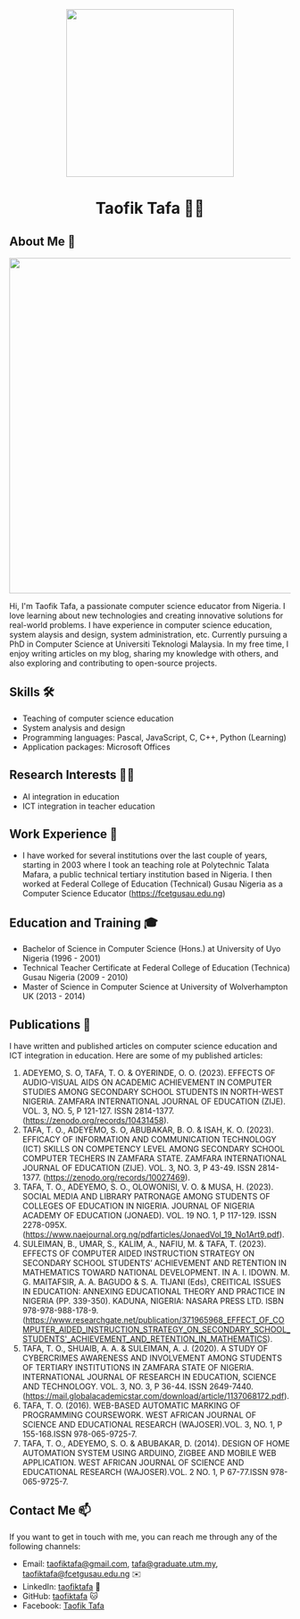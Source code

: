 

<div align="center"><img src="https://github.com/taofiktafa/taofiktafa/assets/162001740/423fb7dd-740b-432f-90a4-c2b3ef7bca33" width="300"></div>
<h1 align="center">Taofik Tafa 👨‍💻</h1>

## About Me 🚀
<div align="center"><img src="https://github.com/taofiktafa/BDM/assets/51344005/ffaa458f-d247-48f9-86f6-c4f88ebefaa5" width="600" /></div>

Hi, I'm Taofik Tafa, a passionate computer science educator from Nigeria. I love learning about new technologies and creating innovative solutions for real-world problems. I have experience in computer science education, system alaysis and design,  system administration, etc. Currently pursuing a PhD in Computer Science at Universiti Teknologi Malaysia. In my free time, I enjoy writing articles on my blog, sharing my knowledge with others, and also exploring and contributing to open-source projects.

## Skills 🛠️

- Teaching of computer science education
- System analysis and design
- Programming languages: Pascal, JavaScript, C, C++, Python (Learning)
- Application packages: Microsoft Offices

## Research Interests 👨‍💻
-  AI integration in education
-  ICT integration in teacher education

## Work Experience 💼

- I have worked for several institutions over the last couple of years, starting in 2003 where I took an teaching role at Polytechnic Talata Mafara, a public technical tertiary institution based in Nigeria. I then worked at Federal College of Education (Technical) Gusau Nigeria as a Computer Science Educator (https://fcetgusau.edu.ng)

## Education and Training 🎓

- Bachelor of Science in Computer Science (Hons.) at University of Uyo Nigeria (1996 - 2001)
- Technical Teacher Certificate at Federal College of Education (Technica) Gusau Nigeria (2009 - 2010)
- Master of Science in Computer Science at University of Wolverhampton UK (2013 - 2014)

## Publications 📝

I have written and published articles on computer science education and ICT integration in education. Here are some of my published articles:

1.	ADEYEMO, S. O, TAFA, T. O. & OYERINDE, O. O. (2023). EFFECTS OF AUDIO-VISUAL AIDS ON ACADEMIC ACHIEVEMENT IN COMPUTER STUDIES AMONG SECONDARY SCHOOL STUDENTS IN NORTH-WEST NIGERIA. ZAMFARA INTERNATIONAL JOURNAL OF EDUCATION (ZIJE). VOL. 3, NO. 5, P 121-127. ISSN 2814-1377. (https://zenodo.org/records/10431458).
2.	TAFA, T. O., ADEYEMO, S. O, ABUBAKAR, B. O. & ISAH, K. O. (2023). EFFICACY OF INFORMATION AND COMMUNICATION TECHNOLOGY (ICT) SKILLS ON COMPETENCY LEVEL AMONG SECONDARY SCHOOL COMPUTER TECHERS IN ZAMFARA STATE. ZAMFARA INTERNATIONAL JOURNAL OF EDUCATION (ZIJE). VOL. 3, NO. 3, P 43-49. ISSN 2814-1377. (https://zenodo.org/records/10027469).
3.	TAFA, T. O., ADEYEMO, S. O., OLOWONISI, V. O. & MUSA, H. (2023). SOCIAL MEDIA AND LIBRARY PATRONAGE AMONG STUDENTS OF COLLEGES OF EDUCATION IN NIGERIA. JOURNAL OF NIGERIA ACADEMY OF EDUCATION (JONAED). VOL. 19 NO. 1, P 117-129.  ISSN 2278-095X. (https://www.naejournal.org.ng/pdfarticles/JonaedVol_19_No1Art9.pdf).
4.	SULEIMAN, B., UMAR, S., KALIM, A., NAFIU, M. & TAFA, T. (2023). EFFECTS OF COMPUTER AIDED INSTRUCTION STRATEGY ON SECONDARY SCHOOL STUDENTS’ ACHIEVEMENT AND RETENTION IN MATHEMATICS TOWARD NATIONAL DEVELOPMENT. IN A. I. IDOWN. M. G. MAITAFSIR, A. A. BAGUDO & S. A. TIJANI (Eds), CREITICAL ISSUES IN EDUCATION: ANNEXING EDUCATIONAL THEORY AND PRACTICE IN NIGERIA (PP. 339-350). KADUNA, NIGERIA: NASARA PRESS LTD. ISBN 978-978-988-178-9. (https://www.researchgate.net/publication/371965968_EFFECT_OF_COMPUTER_AIDED_INSTRUCTION_STRATEGY_ON_SECONDARY_SCHOOL_STUDENTS'_ACHIEVEMENT_AND_RETENTION_IN_MATHEMATICS).
5.	TAFA, T. O., SHUAIB, A. A. & SULEIMAN, A. J. (2020). A STUDY OF CYBERCRIMES AWARENESS AND INVOLVEMENT AMONG STUDENTS OF TERTIARY INSTITUTIONS IN ZAMFARA STATE OF NIGERIA. INTERNATIONAL JOURNAL OF RESEARCH IN EDUCATION, SCIENCE AND TECHNOLOGY. VOL. 3, NO. 3, P 36-44. ISSN 2649-7440. (https://mail.globalacademicstar.com/download/article/1137068172.pdf).
6.	TAFA, T. O. (2016). WEB-BASED AUTOMATIC MARKING OF PROGRAMMING COURSEWORK. WEST AFRICAN JOURNAL OF SCIENCE AND EDUCATIONAL RESEARCH (WAJOSER).VOL. 3, NO. 1, P 155-168.ISSN 978-065-9725-7.
7.	TAFA, T. O., ADEYEMO, S. O. & ABUBAKAR, D. (2014). DESIGN OF HOME AUTOMATION SYSTEM USING ARDUINO, ZIGBEE AND MOBILE WEB APPLICATION. WEST AFRICAN JOURNAL OF SCIENCE AND EDUCATIONAL RESEARCH (WAJOSER).VOL. 2 NO. 1, P 67-77.ISSN 978-065-9725-7.


## Contact Me 📫

If you want to get in touch with me, you can reach me through any of the following channels:

- Email: taofiktafa@gmail.com, tafa@graduate.utm.my, taofiktafa@fcetgusau.edu.ng ✉️
- LinkedIn: [taofiktafa](https://www.linkedin.com/in/taofiktafa/) 💼
- GitHub: [taofiktafa](https://github.com/taofiktafa) 🐱
- Facebook: [Taofik Tafa](https://www.facebook.com/taofiktafa) 




